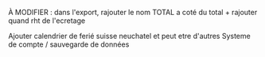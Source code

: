 À MODIFIER :
dans l'export, rajouter le nom TOTAL a coté du total + rajouter quand rht de l'ecretage 


Ajouter calendrier de ferié suisse neuchatel et peut etre d'autres
Systeme de compte / sauvegarde de données

